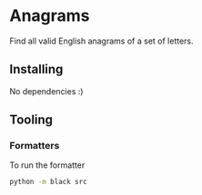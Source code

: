 # Anagrams

Find all valid English anagrams of a set of letters.

## Installing

No dependencies :)

## Tooling

### Formatters

To run the formatter

```bash
python -m black src
```
